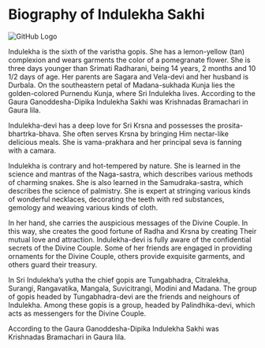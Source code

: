 # Biography of Indulekha Sakhi
![GitHub Logo](https://storage.ning.com/topology/rest/1.0/file/get/2515137087?profile=original)

Indulekha is the sixth of the varistha gopis. She has a lemon-yellow (tan) complexion and wears garments the color of a pomegranate flower. She is three days younger than Srimati Radharani, being 14 years, 2 months and 10 1/2 days of age. Her parents are Sagara and Vela-devi and her husband is Durbala. On the southeastern petal of Madana-sukhada Kunja lies the golden-colored Purnendu Kunja, where Sri Indulekha lives. According to the Gaura Ganoddesha-Dipika Indulekha Sakhi was Krishnadas Bramachari in Gaura lila.

Indulekha-devi has a deep love for Sri Krsna and possesses the prosita-bhartrka-bhava. She often serves Krsna by bringing Him nectar-like delicious meals. She is vama-prakhara and her principal seva is fanning with a camara.

Indulekha is contrary and hot-tempered by nature. She is learned in the science and mantras of the Naga-sastra, which describes various methods of charming snakes. She is also learned in the Samudraka-sastra, which describes the science of palmistry. She is expert at stringing various kinds of wonderful necklaces, decorating the teeth with red substances, gemology and weaving various kinds of cloth.

In her hand, she carries the auspicious messages of the Divine Couple. In this way, she creates the good fortune of Radha and Krsna by creating Their mutual love and attraction. Indulekha-devi is fully aware of the confidential secrets of the Divine Couple. Some of her friends are engaged in providing ornaments for the Divine Couple, others provide exquisite garments, and others guard their treasury.

In Sri Indulekha’s yutha the chief gopis are Tungabhadra, Citralekha, Surangi, Rangavatika, Mangala, Suvicitrangi, Modini and Madana. The group of gopis headed by Tungabhadra-devi are the friends and neighours of Indulekha. Among these gopis is a group, headed by Palindhika-devi, which acts as messengers for the Divine Couple.

According to the Gaura Ganoddesha-Dipika Indulekha Sakhi was Krishnadas Bramachari in Gaura lila.
